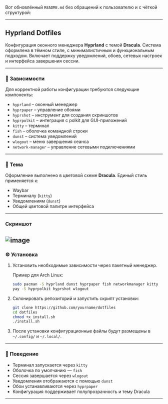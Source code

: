 Вот обновлённый `README.md` без обращений к пользователю и с чёткой структурой:

--- 

## Hyprland Dotfiles

Конфигурация оконного менеджера **Hyprland** с темой **Dracula**. Система оформлена в тёмном стиле, с минималистичным и функциональным подходом. Включает поддержку уведомлений, обоев, сетевых настроек и интерфейса завершения сессии.

---

### 🧩 Зависимости

Для корректной работы конфигурации требуются следующие компоненты:

* `hyprland` – оконный менеджер
* `hyprpaper` – управление обоями
* `hyprshot` – инструмент для создания скриншотов
* `hyprpolkit` – интеграция с polkit для GUI-приложений
* `kitty` – терминал
* `fish` – оболочка командной строки
* `dunst` – система уведомлений
* `wlogout` – меню завершения сеанса
* `network-manager` – управление сетевыми подключениями

---

### 🎨 Тема

Оформление выполнено в цветовой схеме **Dracula**. Единый стиль применяется к:

* Waybar
* Терминалу (`kitty`)
* Уведомлениям (`dunst`)
* Общей цветовой палитре интерфейса

---

### Скриншот
![image](https://github.com/user-attachments/assets/1bcf89ed-4c29-4b5a-959f-e889607a15f7)
---

### ⚙️ Установка

1. Установить необходимые зависимости через пакетный менеджер.

   Пример для Arch Linux:

   ```bash
   sudo pacman -S hyprland dunst hyprpaper fish networkmanager kitty
   yay -S hyprpolkit hyprshot wlogout
   ```

2. Склонировать репозиторий и запустить скрипт установки:

   ```bash
   git clone https://github.com/yourname/dotfiles
   cd dotfiles
   chmod +x install.sh
   ./install.sh
   ```

3. После установки конфигурационные файлы будут размещены в `~/.config/` и `~/.local/`.

---

### 🔧 Поведение

* Терминал запускается через `kitty`
* Оболочка по умолчанию — `fish`
* Сессия завершается через `wlogout`
* Уведомления отображаются с помощью `dunst`
* Обои устанавливаются через `hyprpaper`
* Конфигурация поддерживает полупрозрачность и тему Dracula
---

